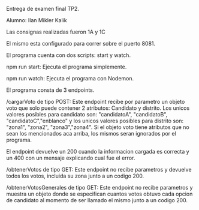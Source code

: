 Entrega de examen final TP2.

Alumno: Ilan Mikler Kalik

Las consignas realizadas fueron 1A y 1C

El mismo esta configurado para correr sobre el puerto 8081.

El programa cuenta con dos scripts: start y watch.

npm run start: Ejecuta el programa simplemente.

npm run watch: Ejecuta el programa con Nodemon.


El programa consta de 3 endpoints.

/cargarVoto de tipo POST: Este endpoint recibe por parametro un objeto voto que solo puede contener 2 atributos: Candidato y distrito. 
Los unicos valores posibles para candidato son: "candidatoA", "candidatoB", "candidatoC","enblanco" y los unicos valores posibles para distrito son: "zona1", "zona2", "zona3","zona4".
Si el objeto voto tiene atributos que no sean los mencionados aca arriba, los mismos seran ignorados por el programa.

El endpoint devuelve un 200 cuando la informacion cargada es correcta y un 400 con un mensaje explicando cual fue el error.

/obtenerVotos de tipo GET: Este endpoint no recibe parametros y devuelve todos los votos, incluida su zona junto a un codigo 200.

/obtenerVotosGenerales de tipo GET: Este endpoint no recibe parametros y muestra un objeto donde se especifican cuantos votos obtuvo cada opcion de candidato al momento de ser llamado el mismo junto a un codigo 200.
